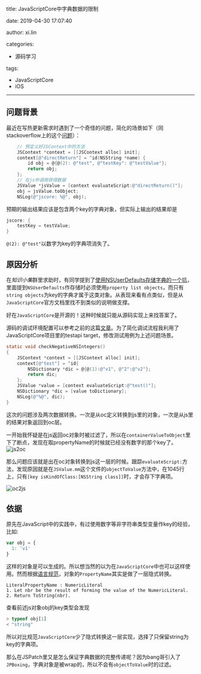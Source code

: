 title: JavaScriptCore中字典数据的限制

date: 2019-04-30 17:07:40

author: xi.lin

categories:

- 源码学习

tags:

- JavaScriptCore
- iOS

------

## 问题背景

最近在写热更新需求时遇到了一个奇怪的问题，简化的场景如下（同stackoverflow上的这个[问题](https://stackoverflow.com/questions/55453128/the-entry-disappeared-in-nsdictionary-returning-from-jscontext)）：

```objective-c
    // 预定义好JSContext中的方法
    JSContext *context = [[JSContext alloc] init];
    context[@"directReturn"] = ^id(NSString *name) {
        id obj = @{@(2): @"test", @"testKey": @"testValue"};
        return obj;
    };
    // 在js中调用获得数据
    JSValue *jsValue = [context evaluateScript:@"directReturn()"];
    obj = jsValue.toObject;
    NSLog(@"jscore: %@", obj);
```

预期的输出结果应该是包含两个key的字典对象，但实际上输出的结果却是

```objective-c
jscore: {
    testKey = testValue;
}
```

`@(2): @"test"`以数字为key的字典项消失了。

<!-- more -->

## 原因分析

在*知识小集*群里求助时，有同学提到了[使用NSUserDefaults存储字典的一个坑](https://mp.weixin.qq.com/s/UKkCHdWLIpfRUqF5FEzarg)，里面提到`NSUserDefaults`作存储时必须使用`property list objects`，而只有`string objects`为key的字典才属于这类对象。从表现来看有点类似，但是从`JavaScriptCore`官方文档里找不到类似的说明做支撑。

好在`JavaScriptCore`是开源的！这种时候就只能从源码实现上来找答案了。

源码的调试环境配置可以参考之前的这篇[文章](https://tech.maitao.com/2018/11/20/build-webkit-and-chromium/)。为了简化调试流程我利用了JavaScriptCore项目里的testapi target，修改测试用例为上述问题场景。

```objective-c
static void checkNegativeNSIntegers()
{
    JSContext *context = [[JSContext alloc] init];
    context[@"test"] = ^id{
        NSDictionary *dic = @{@(1):@"v1", @"2":@"v2"};
        return dic;
    };
    JSValue *value = [context evaluateScript:@"test()"];
    NSDictionary *dic = [value toDictionary];
    NSLog(@"%@", dic);
}
```

这次的问题涉及两次数据转换。一次是从oc定义转换到js里的对象，一次是从js里的结果对象返回到oc层。

一开始我怀疑是在js返回oc对象时被过滤了，所以在`containerValueToObject`里下了断点，发现在取propertyName的时候就已经没有数字的那个key了。![js2oc](http://ww1.sinaimg.cn/large/6e8cb483gy1g2kuwjt5xpj20x50i5gt4.jpg)

那么问题应该就是出在oc对象转换到js这一层的时候。跟踪`evaluateScript:`方法，发现原因就是在`JSValue.mm`这个文件的`objectToValue`方法中，在1045行上，只有`[key isKindOfClass:[NSString class]]`时，才会存下字典项。

![oc2js](http://ww1.sinaimg.cn/large/6e8cb483gy1g2kuwybv6qj21090htwn9.jpg)

## 依据

原先在JavaScript中的实践中，有过使用数字等非字符串类型变量作key的经验，比如:

```javascript
var obj = {
  1: 'v1'
}
```

这样的对象是可以生成的。所以想当然的以为在`JavaScriptCore`中也可以这样使用。然而根据[语言规范](https://ecma-international.org/ecma-262/6.0/#sec-object-initializer-static-semantics-propname)，对象的`PropertyName`其实是做了一层隐式转换。

```
LiteralPropertyName : NumericLiteral
1. Let nbr be the result of forming the value of the NumericLiteral.
2. Return ToString(nbr).
```

查看前述js对象obj的key类型会发现

```javascript
> typeof obj[1]
< "string"
```

所以对比规范`JavaScriptCore`少了隐式转换这一层实现，选择了只保留string为key的字典项。

那么在JSPatch里又是怎么保证字典数据的完整传递呢？因为bang哥引入了`JPBoxing`，字典对象是被wrap的，所以不会有`objectToValue`时的过滤。